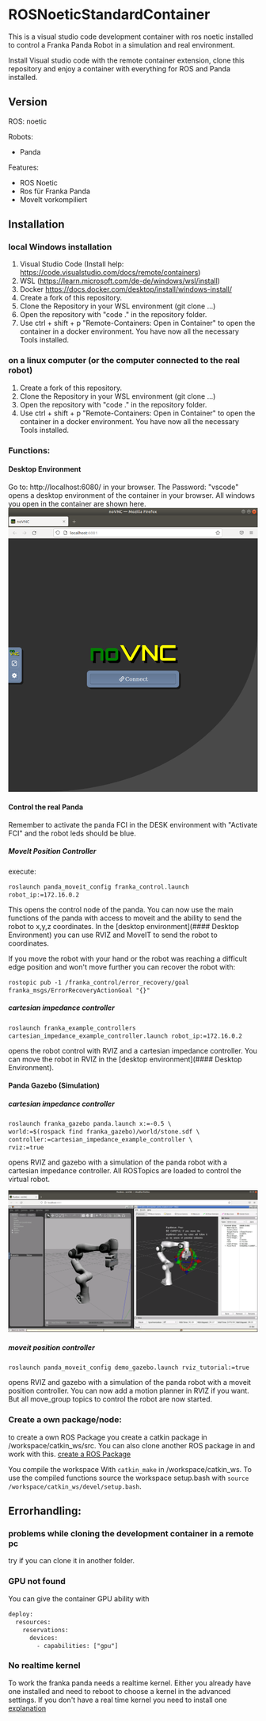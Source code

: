 # ROSNoeticStandardContainer

This is a visual studio code development container with ros noetic installed to control a Franka Panda Robot in a simulation and real environment. 

Install Visual studio code with the remote container extension, clone this repository and enjoy a container with everything for ROS and Panda installed. 

## Version

ROS: noetic


Robots: 
 - Panda

 Features:

 - ROS Noetic
 - Ros für Franka Panda
 - MoveIt vorkompiliert



## Installation

### local Windows installation
1. Visual Studio Code
(Install help: https://code.visualstudio.com/docs/remote/containers)
2. WSL 
    (https://learn.microsoft.com/de-de/windows/wsl/install)
3. Docker https://docs.docker.com/desktop/install/windows-install/
4. Create a fork of this repository.
5. Clone the Repository in your WSL environment (git clone ...)
6. Open the repository with "code ." in the repository folder.
7. Use ctrl + shift + p "Remote-Containers: Open in Container" to open the container in a docker environment. You have now all the necessary Tools installed.

### on a linux computer (or the computer connected to the real robot)

1. Create a fork of this repository.
2. Clone the Repository in your WSL environment (git clone ...)
3. Open the repository with "code ." in the repository folder.
4. Use ctrl + shift + p "Remote-Containers: Open in Container" to open the container in a docker environment. You have now all the necessary Tools installed.

### Functions:

#### Desktop Environment
Go to: http://localhost:6080/ in your browser. The Password: "vscode" opens a desktop environment of the container in your browser. All windows you open in the container are shown here.
![desktop environment - not signed in](/screenshots/webdesktopenvironment.png "Desktop environment")


#### Control the real Panda
Remember to activate the panda FCI in the DESK environment with "Activate FCI" and the robot leds should be blue.

##### MoveIt Position Controller
execute: 

    roslaunch panda_moveit_config franka_control.launch robot_ip:=172.16.0.2

This opens the control node of the panda. You can now use the main functions of the panda with access to moveit and the ability to send the robot to x,y,z coordinates. In the [desktop environment](#### Desktop Environment) you can use RVIZ and MoveIT to send the robot to coordinates.

If you move the robot with your hand or the robot was reaching a difficult edge position and won't move further you can recover the robot with: 


    rostopic pub -1 /franka_control/error_recovery/goal franka_msgs/ErrorRecoveryActionGoal "{}"


##### cartesian impedance controller


    roslaunch franka_example_controllers cartesian_impedance_example_controller.launch robot_ip:=172.16.0.2

opens the robot control with RVIZ and a cartesian impedance controller. You can move the robot in RVIZ in the [desktop environment](#### Desktop Environment). 

#### Panda Gazebo (Simulation)

##### cartesian impedance controller


    roslaunch franka_gazebo panda.launch x:=-0.5 \
    world:=$(rospack find franka_gazebo)/world/stone.sdf \
    controller:=cartesian_impedance_example_controller \
    rviz:=true

opens RVIZ and gazebo with a simulation of the panda robot with a cartesian impedance controller. All ROSTopics are loaded to control the virtual robot.

![Gazebo RVIZ Sim](/screenshots/gazebocartesianrvizsim.png "Gazebo RVIZ Sim")

##### moveit position controller

    roslaunch panda_moveit_config demo_gazebo.launch rviz_tutorial:=true

opens RVIZ and gazebo with a simulation of the panda robot with a moveit position controller. You can now add a motion planner in RVIZ if you want. But all move_group topics to control the robot are now started.


### Create a own package/node: 

to create a own ROS Package you create a catkin package in /workspace/catkin_ws/src. You can also clone another ROS package in and work with this. [create a ROS Package](http://wiki.ros.org/ROS/Tutorials/CreatingPackage)

You compile the workspace With `catkin_make` in /workspace/catkin_ws. To use the compiled functions source the workspace setup.bash with `source /workspace/catkin_ws/devel/setup.bash`.


## Errorhandling:

### problems while cloning the development container in a remote pc
try if you can clone it in another folder. 


### GPU not found
You can give the container GPU ability with

    deploy:
      resources:
        reservations:
          devices:
            - capabilities: ["gpu"]


### No realtime kernel

To work the franka panda needs a realtime kernel. Either you already have one installed and need to reboot to choose a kernel in the advanced settings. If you don't have a real time kernel you need to install one [explanation](https://frankaemika.github.io/docs/installation_linux.html#setting-up-the-real-time-kernel)